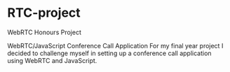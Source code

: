 # RTC-project
WebRTC Honours Project

WebRTC/JavaScript Conference Call Application
For my final year project I decided to challenge myself in setting up a 
conference call application using WebRTC and JavaScript.
